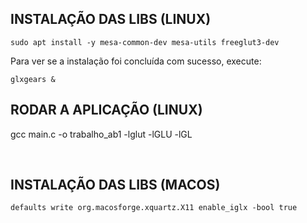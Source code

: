 ## INSTALAÇÃO DAS LIBS (LINUX)

```
sudo apt install -y mesa-common-dev mesa-utils freeglut3-dev
```

Para ver se a instalação foi concluída com sucesso, execute:

```
glxgears &
```

## RODAR A APLICAÇÃO (LINUX)
 gcc main.c -o trabalho_ab1 -lglut -lGLU -lGL

<br>

## INSTALAÇÃO DAS LIBS (MACOS)

```
defaults write org.macosforge.xquartz.X11 enable_iglx -bool true
```
